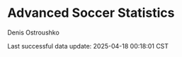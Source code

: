 # Advanced Soccer Statistics
Denis Ostroushko

<!-- gfm -->

Last successful data update: 2025-04-18 00:18:01 CST
